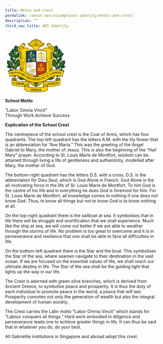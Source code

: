 ```yaml
---
title: Motto and Crest
permalink: /about-aes/assumptions-identity/motto-and-crest/
description: ""
third_nav_title: AES Identity
---
```

<style>  
img {  
  display: block;  
  margin-left: auto;  
  margin-right: auto;  
}  
</style>  
<img src="/images/AES%20Crest.gif" alt="Motto and Crest" style="width:40%;">  
  


**School Motto**

  

“Labor Omnia Vincit” <br>
Through Work Achieve Success

  

  

**Explication of the School Crest**

  

The centrepiece of the school crest is the Coat of Arms, which has four quadrants. The top-left quadrant has the letters A.M. with the lily flower that is an abbreviation for “Ave Maria.” This was the greeting of the Angel Gabriel to Mary, the mother of Jesus. This is also the beginning of the “Hail Mary” prayer. According to St. Louis Marie de Montfort, wisdom can be attained through living a life of gentleness and authenticity, modelled after Mary, the mother of God.

  

The bottom-right quadrant has the letters D.S. with a cross. D.S. is the abbreviation for Dieu Seul, which is God Alone in French. God Alone is the all-motivating force in the life of St. Louis Marie de Montfort. To him God is the centre of his life and in everything he does God is foremost for him. For St. Louis Marie de Montfort, all knowledge comes to nothing if one does not know God. Thus, to know all things but not to know God is to know nothing at all.

  

On the top-right quadrant there is the sailboat at sea. It symbolises that in life there will be struggle and mortification that we shall experience. Much like the ship at sea, we will come out better if we are able to weather through the storms of life. No problem is too great to overcome and it is in perseverance and resilience that one shall be able to face all difficulties in life.

  

On the bottom-left quadrant there is the Star and the boat. This symbolises the Star of the sea, where seamen navigate to their destination in the vast ocean. If we are focused on the essential values of life, we shall reach our ultimate destiny in life. The Star of the sea shall be the guiding light that lights up the way in our life.

  

The Crest is adorned with green olive branches, which is derived from Ancient Greece, to symbolise peace and prosperity. It is thus the duty of each individual to promote peace in the world, a peace that will last. Prosperity connotes not only the generation of wealth but also the integral development of human society.

  

The Crest carries the Latin motto “Labor Omnia Vincit” which stands for “Labour conquers all things.” Hard work embodied in diligence and perseverance leads one to achieve greater things in life. It can thus be said that in whatever you do, do your best.

  

All Gabrielite institutions in Singapore and abroad adopt this crest.